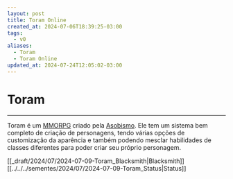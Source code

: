 ```yaml
---
layout: post
title: Toram Online
created_at: 2024-07-06T18:39:25-03:00
tags:
  - v0
aliases:
  - Toram
  - Toram Online
updated_at: 2024-07-24T12:05:02-03:00
---
```

# Toram
----

Toram é um [MMORPG](_insight/2024/07/2024-07-07-MMORPG.md) criado pela [Asobismo](_insight/2024/07/2024-07-08-Asobismo.md). Ele tem um sistema bem completo de criação de personagens, tendo várias opções de customização da aparência e também podendo mesclar habilidades de classes diferentes para poder criar seu próprio personagem. 

[[_draft/2024/07/2024-07-09-Toram_Blacksmith|Blacksmith]]
[[../../../sementes/2024/07/2024-07-09-Toram_Status|Status]]



